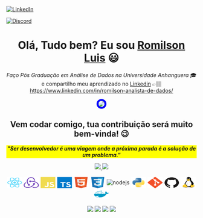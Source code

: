 [![LinkedIn](https://img.shields.io/badge/LinkedIn-000?style=for-the-badge&logo=linkedin&logoColor=0E76A8)](https://www.linkedin.com/in/romilson-analista-de-dados/)

[![Discord](https://img.shields.io/badge/Discord-7289DA?style=for-the-badge&logo=discord&logoColor=white)](romilson0988/)

<div align="center">
  <h1>Olá, Tudo bem? Eu sou <a href="https://www.linkedin.com/in/romilson-analista-de-dados/">Romilson Luis</a> 😃️</h1>
  <p><i>Faço Pós Graduação em Análise de Dados na Universidade Anhanguera</i> 🎓 e compartilho meu aprendizado no <a href="https://www.linkedin.com/in/romilson-analista-de-dados/">Linkedin</a> <span>👉🏽️ <a href="https://www.linkedin.com/in/romilson-analista-de-dados/">https://www.linkedin.com/in/romilson-analista-de-dados/</a></span></p>
  <a href="https://www.linkedin.com/in/romilson-analista-de-dados/">
    <img width="20%" align="center" style="border-radius: 50%; border: 5px solid blue;" src="[https://scontent.fcgh24-1.fna.fbcdn.net/v/t39.30808-1/294797265_5394954763893902_4371724445809594489_n.jpg?stp=dst-jpg_p160x160&_nc_cat=110&ccb=17&_nc_sid=dbb9e7&_nc_ohc=fxRua6IqmgYAX9_dZAm&_nc_ht=scontent.fcgh24-1.fna&oh=00_AfAuRpyKpRy0wYIYryaVkNzYTSaPL1oQrgay_5kxpkG9A&oe=64468276" target="_blank](https://pps.whatsapp.net/v/t61.24694-24/291860784_1183670199088562_6653321249009832747_n.jpg?)](https://pps.whatsapp.net/v/t61.24694-24/291860784_1183670199088562_6653321249009832747_n.jpg?stp=dst-jpg_s96x96&ccb=11-4&oh=01_AdTn7QJ52BSf4Rv5YzVRXHEYS9dbsX74wUcqLfowdh5Ygg&oe=64B29633)"
      />
  </a>
  <br>
  <h2>Vem codar comigo, tua contribuição será muito bem-vinda! 😉️</h2>
  <p style="background-color: yellow;"><i><b>"Ser desenvolvedor é uma viagem onde a próxima parada é a solução de um problema."</b></i></p>
</div>

<div align="center">
  <a href="https://github.com/Romilsonlonan">
    <img height="150em" src="https://github-readme-stats.vercel.app/api?username=Romilsonlonan&count_private=true&include_all_commits=true&show_icons=true&theme=dracula&hide_border=false&show_owner=true"/>
    <img height="150em" src="https://github-readme-stats.vercel.app/api/top-langs/?username=Romilsonlonan&theme=dracula&hide_border=false&&layout=compact"/>
  </a>
</div>
<div align="center" valign="top"><br>
  <img align="center" alt="React" height="30" width="40" src="https://raw.githubusercontent.com/devicons/devicon/master/icons/react/react-original.svg">
  <img align="center" alt="Redux" height="30" width="40" src="https://raw.githubusercontent.com/devicons/devicon/master/icons/redux/redux-original.svg">
  <img align="center" alt="Js" height="30" width="40" src="https://raw.githubusercontent.com/devicons/devicon/master/icons/javascript/javascript-plain.svg">
  <img align="center" alt="Js" height="30" width="40" src="https://raw.githubusercontent.com/devicons/devicon/master/icons/typescript/typescript-plain.svg">
  <img align="center" alt="HTML" height="30" width="40" src="https://raw.githubusercontent.com/devicons/devicon/master/icons/html5/html5-original.svg">
  <img align="center" alt="CSS" height="30" width="40" src="https://raw.githubusercontent.com/devicons/devicon/master/icons/css3/css3-original.svg">
  <img align="center" alt="nodejs" height="30" width="40" src="https://cdn.worldvectorlogo.com/logos/nodejs-icon.svg">
  <img align="center" alt="python" height="30" width="40" src="https://raw.githubusercontent.com/devicons/devicon/master/icons/python/python-original.svg">
  <img align="center" alt="git" height="30" width="40" src="https://raw.githubusercontent.com/devicons/devicon/master/icons/git/git-original.svg">
  <img align="center" alt="github" height="30" width="40" src="https://raw.githubusercontent.com/devicons/devicon/master/icons/github/github-original.svg">
  <img align="center" alt="linux" height="30" width="40" src="https://raw.githubusercontent.com/devicons/devicon/master/icons/linux/linux-original.svg">
  <img align="center" alt="docker" height="30" width="40" src="https://raw.githubusercontent.com/devicons/devicon/master/icons/docker/docker-plain.svg">
</div><br>
<div align="center">
  <a href="https://www.instagram.com/edu.duduribeiro/" target="_blank"><img src="https://img.shields.io/badge/-Instagram-%23E4405F?style=for-the-badge&logo=instagram&logoColor=white" target="_blank"></a>
  <!-- <a href="https://www.facebook.com/pr.eduardoribeiro" target="_blank"><img src="https://img.shields.io/badge/Facebook-1877F2?style=for-the-badge&logo=facebook&logoColor=white" target="_blank"></a>  --> 
  <a href="https://www.linkedin.com/in/romilson-analista-de-dados" target="_blank"><img src="https://img.shields.io/badge/-LinkedIn-%230077B5?style=for-the-badge&logo=linkedin&logoColor=white" target="_blank"></a> 
  <a href="mailto:romilson.romilsonlonan@gmail.com"><img src="https://img.shields.io/badge/-Gmail-%23333?style=for-the-badge&logo=gmail&logoColor=white" target="_blank"></a>
  <a href="romilson0988" target="_blank"><img src="https://img.shields.io/badge/Discord-7289DA?style=for-the-badge&logo=discord&logoColor=white" target="_blank"></a>
</div>
<div align="center">
  
